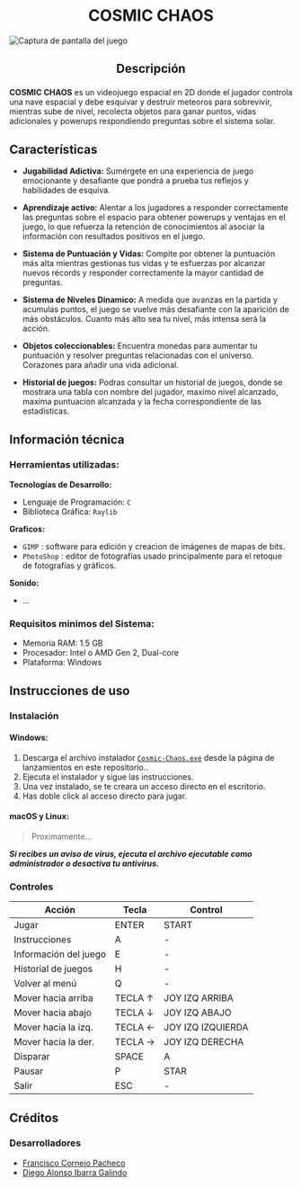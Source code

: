 # <h1 align="center">COSMIC CHAOS</h1>

![Captura de pantalla del juego](https://i.ibb.co/9W1YGtq/interfaz.png)

## <p align="center"><strong>Descripción</strong></p>

**COSMIC CHAOS** es un videojuego espacial en 2D donde el jugador controla una nave espacial y debe esquivar y destruir meteoros para sobrevivir, mientras sube de nivel, recolecta objetos para ganar puntos, vidas adicionales y powerups respondiendo preguntas sobre el sistema solar.

## Características

-   **Jugabilidad Adictiva:** Sumérgete en una experiencia de juego emocionante y desafiante que pondrá a prueba tus reflejos y habilidades de esquiva.

-   **Aprendizaje activo:** Alentar a los jugadores a responder correctamente las preguntas sobre el espacio para obtener powerups y ventajas en el juego, lo que refuerza la retención de conocimientos al asociar la información con resultados positivos en el juego.

-   **Sistema de Puntuación y Vidas:** Compite por obtener la puntuación más alta mientras gestionas tus vidas y te esfuerzas por alcanzar nuevos récords y responder correctamente la mayor cantidad de preguntas.

-   **Sistema de Niveles Dinamico:** A medida que avanzas en la partida y acumulas puntos, el juego se vuelve más desafiante con la aparición de más obstáculos. Cuanto más alto sea tu nivel, más intensa será la acción.

-   **Objetos coleccionables:** Encuentra monedas para aumentar tu puntuación y resolver preguntas relacionadas con el universo. Corazones para añadir una vida adicional.

-   **Historial de juegos:** Podras consultar un historial de juegos, donde se mostrara una tabla con nombre del jugador, maximo nivel alcanzado, maxima puntuacion alcanzada y la fecha correspondiente de las estadisticas.

## Información técnica

### **Herramientas utilizadas:**

**Tecnologías de Desarrollo:**

-   Lenguaje de Programación: `C`
-   Biblioteca Gráfica: `Raylib`

**Graficos:**

-   `GIMP` : software para edición y creacion de imágenes de mapas de bits.
-   `PhotoShop` : editor de fotografías usado principalmente para el retoque de fotografías y gráficos.

**Sonido:**

-   ...

### **Requisitos minimos del Sistema:**

-   Memoria RAM: 1.5 GB
-   Procesador: Intel o AMD Gen 2, Dual-core
-   Plataforma: Windows

## Instrucciones de uso

### Instalación

#### Windows:

1. Descarga el archivo instalador [`Cosmic-Chaos.exe`](aquiPonerURLdeRelease) desde la página de lanzamientos en este repositorio..
2. Ejecuta el instalador y sigue las instrucciones.
3. Una vez instalado, se te creara un acceso directo en el escritorio.
4. Has doble click al acceso directo para jugar.

#### macOS y Linux:

> Proximamente...

**_Si recibes un aviso de virus, ejecuta el archivo ejecutable como administrador o desactiva tu antivirus._**

### Controles

| Acción                | Tecla | Control |
| --------------------- | ----- | ------- |
| Jugar                 | ENTER |  START
| Instrucciones         | A     | - |
| Información del juego | E     | - |
| Historial de juegos   | H     | - |
| Volver al menú        | Q     | - |
| Mover hacia arriba    | TECLA  ↑ | JOY IZQ ARRIBA |
| Mover hacia abajo     | TECLA  ↓ | JOY IZQ ABAJO |
| Mover hacia la izq.   | TECLA ← | JOY IZQ IZQUIERDA |
| Mover hacia la der.   | TECLA → | JOY IZQ DERECHA |
| Disparar              | SPACE | A
| Pausar                | P     | STAR
| Salir                 | ESC   | - |

## Créditos

### Desarrolladores

-   [Francisco Cornejo Pacheco](https://github.com/FrankSkep)
-   [Diego Alonso Ibarra Galindo](https://github.com/Dekstro999)
